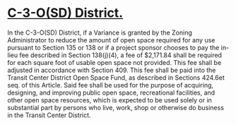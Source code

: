 # [C-3-O(SD) District.](http://library.amlegal.com/nxt/gateway.dll/California/planning/article4developmentimpactfeesandprojectr?f=templates$fn=default.htm$3.0$vid=amlegal:sanfrancisco_ca$anc=JD_427)

In the C-3-O(SD) District, if a Variance is granted by the Zoning Administrator to reduce the amount of open space required for any use pursuant to Section 135 or 138 or if a project sponsor chooses to pay the in-lieu fee described in Section 138(j)(4), a fee of $2,171.84 shall be required for each square foot of usable open space not provided. This fee shall be adjusted in accordance with Section 409. This fee shall be paid into the Transit Center District Open Space Fund, as described in Sections 424.6et seq. of this Article. Said fee shall be used for the purpose of acquiring, designing, and improving public open space, recreational facilities, and other open space resources, which is expected to be used solely or in substantial part by persons who live, work, shop or otherwise do business in the Transit Center District.
